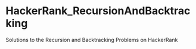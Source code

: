 # HackerRank_RecursionAndBacktracking
Solutions to the Recursion and Backtracking Problems on HackerRank
